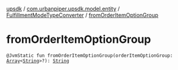 [upsdk](../../index.md) / [com.urbanpiper.upsdk.model.entity](../index.md) / [FulfillmentModeTypeConverter](index.md) / [fromOrderItemOptionGroup](./from-order-item-option-group.md)

# fromOrderItemOptionGroup

`@JvmStatic fun fromOrderItemOptionGroup(orderItemOptionGroup: `[`Array`](https://kotlinlang.org/api/latest/jvm/stdlib/kotlin/-array/index.html)`<`[`String`](https://kotlinlang.org/api/latest/jvm/stdlib/kotlin/-string/index.html)`>?): `[`String`](https://kotlinlang.org/api/latest/jvm/stdlib/kotlin/-string/index.html)